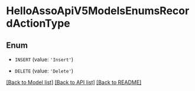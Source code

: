 # HelloAssoApiV5ModelsEnumsRecordActionType


## Enum

* `INSERT` (value: `'Insert'`)

* `DELETE` (value: `'Delete'`)

[[Back to Model list]](../README.md#documentation-for-models) [[Back to API list]](../README.md#documentation-for-api-endpoints) [[Back to README]](../README.md)


